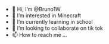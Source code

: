 - 👋 Hi, I’m @Bruno1W
- 👀 I’m interested in Minecraft
- 🌱 I’m currently learning in school
- 💞️ I’m looking to collaborate on tik tok
- 📫 How to reach me ...

<!---
Bruno1W/Bruno1W is a ✨ special ✨ repository because its `README.md` (this file) appears on your GitHub profile.
You can click the Preview link to take a look at your changes.
--->
